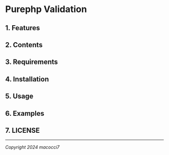 # Purephp Validation

## 1. Features

## 2. Contents

## 3. Requirements

## 4. Installation

## 5. Usage

## 6. Examples

## 7. LICENSE

***

*Copyright 2024 macocci7*
